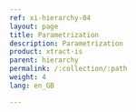 ```yaml
---
ref: xi-hierarchy-04
layout: page
title: Parametrization
description: Parametrization
product: xtract-is
parent: hierarchy
permalink: /:collection/:path
weight: 4
lang: en_GB

---
```

